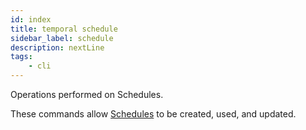 ```yaml
---
id: index
title: temporal schedule
sidebar_label: schedule
description: nextLine
tags:
	- cli
---
```



Operations performed on Schedules.

These commands allow [Schedules](https://docs.temporal.io/workflows/#schedule) to be created, used, and updated.

